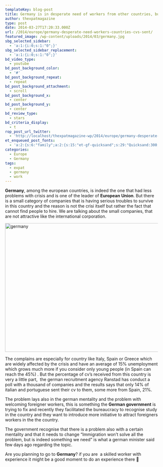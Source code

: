 ```yaml
---
templateKey: blog-post
title: Germany is in desperate need of workers from other countries, but only few Cv’s are sent
author: thexpatmagazine
type: post
date: 2014-03-27T17:20:33.000Z
url: /2014/europe/germany-desperate-need-workers-countries-cvs-sent/
featured_image: /wp-content/uploads/2014/03/germany.jpg
sbg_selected_sidebar:
  - 'a:1:{i:0;s:1:"0";}'
sbg_selected_sidebar_replacement:
  - 'a:1:{i:0;s:1:"0";}'
bd_video_type:
  - youtube
bd_post_background_color:
  - '#'
bd_post_background_repeat:
  - repeat
bd_post_background_attachment:
  - scroll
bd_post_background_x:
  - center
bd_post_background_y:
  - center
bd_review_type:
  - stars
bd_criteria_display:
  - t
rop_post_url_twitter:
  - 'http://localhost/thexpatmagazine-wp/2014/europe/germany-desperate-need-workers-countries-cvs-sent/?utm_source=ReviveOldPost&utm_medium=social&utm_campaign=ReviveOldPost'
et_enqueued_post_fonts:
  - 'a:2:{s:6:"family";a:2:{s:15:"et-gf-quicksand";s:29:"Quicksand:300,regular,500,700";s:10:"et-gf-lato";s:75:"Lato:100,100italic,300,300italic,regular,italic,700,700italic,900,900italic";}s:6:"subset";a:2:{i:0;s:5:"latin";i:1;s:9:"latin-ext";}}'
categories:
  - Europe
  - Germany
tags:
  - expat
  - germany
  - work
---
```


**Germany**, among the european countries, is indeed the one that had less problems with crisis and is one of the leader of **European** **Union**. But there is a small category of companies that is having serious troubles to survive in this country and the reason is not the crisi itself but rather the fact that cannot find people to hire. We are talking about the small companies, that are not attractive like the international corporation.<!--more-->

[<img class="alignnone size-full wp-image-141" alt="germany" src="http://localhost/thexpatmagazine-wp/wp-content/uploads/2014/03/germany.jpg" width="640" height="424" srcset="http://localhost/thexpatmagazine-wp/wp-content/uploads/2014/03/germany.jpg 640w, http://localhost/thexpatmagazine-wp/wp-content/uploads/2014/03/germany-300x199.jpg 300w" sizes="(max-width: 640px) 100vw, 640px" />][1]

The complains are especially for country like Italy, Spain or Greece which are widely affected by the crisis and have an average of 15% unemployment which grows much more if you consider only young people (in Spain can reach the 45%) . But the percentage of cv&#8217;s received from this country is very a little part,  the german recruitment agency Ranstad has conduct a poll with a thousand of companies and the results says that only 14% of italian and portuguese sent their cv to them, some more from Spain, 21%.

The problem lays also in the german mentality and the problem with welcoming foreigner workers, this is something the **German government** is trying to fix and recently they facilitated the bureaucracy to recognise study in the country and they want to introduce more initiative to attract foreigners workers in the the country.

The government recognise that there is a problem also with a certain mentality and that it needs to change &#8220;Immigration won&#8217;t solve all the problem, but is indeed something we need&#8221; is what a german minister said few days ago regarding the topic.

Are you planning to go to **Germany**? if you are  a skilled worker with experience it might be a good moment to do an experience there 🙂

&nbsp;

[1]: http://localhost/thexpatmagazine-wp/wp-content/uploads/2014/03/germany.jpg
